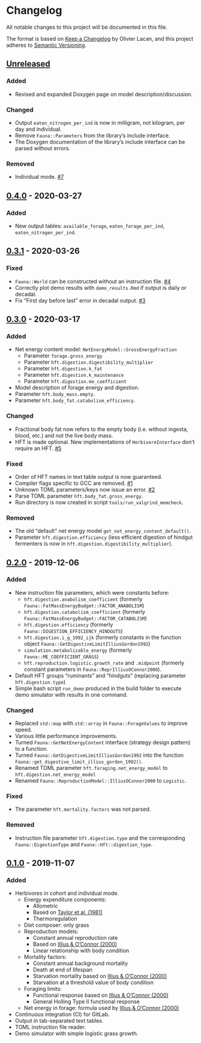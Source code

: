 # Changelog
All notable changes to this project will be documented in this file.

The format is based on [Keep a Changelog](https://keepachangelog.com/en/1.0.0/) by Olivier Lacan, and this project adheres to [Semantic Versioning](https://semver.org/spec/v2.0.0.html).

## [Unreleased]

### Added
- Revised and expanded Doxygen page on model description/discussion.

### Changed
- Output `eaten_nitrogen_per_ind` is now in milligram, not kilogram, per day and individual.
- Remove `Fauna::Parameters` from the library’s include interface.
- The Doxygen documentation of the library’s include interface can be parsed without errors.

### Removed
- Individual mode. [#7]

## [0.4.0] - 2020-03-27

### Added
- New output tables: `available_forage`, `eaten_forage_per_ind`, `eaten_nitrogen_per_ind`.

## [0.3.1] - 2020-03-26

### Fixed
- `Fauna::World` can be constructed without an instruction file. [#4]
- Correctly plot demo results with `demo_results.Rmd` if output is daily or decadal.
- Fix “First day before last” error in decadal output. [#3]

## [0.3.0] - 2020-03-17
### Added
- Net energy content model: `NetEnergyModel::GrossEnergyFraction`
    - Parameter `forage.gross_energy`
    - Parameter `hft.digestion.digestibility_multiplier`
    - Parameter `hft.digestion.k_fat`
    - Parameter `hft.digestion.k_maintenance`
    - Parameter `hft.digestion.me_coefficient`
- Model description of forage energy and digestion.
- Parameter `hft.body_mass.empty`.
- Parameter `hft.body_fat.catabolism_efficiency`.

### Changed
- Fractional body fat now refers to the empty body (i.e. without ingesta, blood, etc.)  and not the live body mass.
- HFT is made optional. New implementations of `HerbivoreInterface` don’t require an HFT. [#5]

### Fixed
- Order of HFT names in text table output is now guaranteed.
- Compiler flags specific to GCC are removed. [#1]
- Unknown TOML parameters/keys now issue an error. [#2]
- Parse TOML parameter `hft.body_fat.gross_energy`.
- Run directory is now created in script `tools/run_valgrind_memcheck`.

### Removed
- The old “default” net energy model `get_net_energy_content_default()`.
- Parameter `hft.digestion.efficiency` (less efficient digestion of hindgut
  fermenters is now in `hft.digestion.digestibility_multiplier`).

## [0.2.0] - 2019-12-06
### Added
- New instruction file parameters, which were constants before:
    - `hft.digestion.anabolism_coefficient` (formerly `Fauna::FatMassEnergyBudget::FACTOR_ANABOLISM`)
    - `hft.digestion.catabolism_coefficient` (formerly `Fauna::FatMassEnergyBudget::FACTOR_CATABOLISM`)
    - `hft.digestion.efficiency` (formerly `Fauna::DIGESTION_EFFICIENCY_HINDGUTS`)
    - `hft.digestion.i_g_1992_ijk` (formerly constants in the function object `Fauna::GetDigestiveLimitIlliusGordon1992`)
    - `simulation.metabolizable_energy` (formerly `Fauna::ME_COEFFICIENT_GRASS`)
    - `hft.reproduction.logistic.growth_rate` and `.midpoint` (formerly constant parameters in `Fauna::ReprIlliusOConnor2000`).
- Default HFT groups “ruminants” and “hindguts” (replacing parameter `hft.digestion.type`)
- Simple bash script `run_demo` produced in the build folder to execute demo simulator with results in one command.

### Changed
- Replaced `std::map` with `std::array` in `Fauna::ForageValues` to improve speed.
- Various little performance improvements.
- Turned `Fauna::GetNetEnergyContent` interface (strategy design pattern) to a function.
- Turned `Fauna::GetDigestiveLimitIlliusGordon1992` into the function `Fauna::get_digestive_limit_illius_gordon_1992()`.
- Renamed TOML parameter `hft.foraging.net_energy_model` to `hft.digestion.net_energy_model`
- Renamed `Fauna::ReproductionModel::IlliusOConnor2000` to `Logistic`.

### Fixed
- The parameter `hft.mortality.factors` was not parsed.

### Removed
- Instruction file parameter `hft.digestion.type` and the corresponding `Fauna::DigestionType` and `Fauna::Hft::digestion_type`.

## [0.1.0] - 2019-11-07
### Added
- Herbivores in cohort and individual mode.
    - Energy expenditure components:
        - Allometric
        - Based on [Taylor et al. (1981)](http://journals.cambridge.org/article_S0003356100040617)
        - Thermoregulation
    - Diet composer: only grass
    - Reproduction models:
        - Constant annual reproduction rate
        - Based on [Illius & O’Connor (2000)](http://www.jstor.org/stable/3547323)
        - Linear relationship with body condition
    - Mortality factors:
        - Constant annual background mortality
        - Death at end of lifespan
        - Starvation mortality based on [Illius & O’Connor (2000)](http://www.jstor.org/stable/3547323)
        - Starvation at a threshold value of body condition
    - Foraging limits:
        - Functional response based on [Illius & O’Connor (2000)](http://www.jstor.org/stable/3547323)
        - General Holling Type II functional response
    - Net energy in forage: formula used by [Illius & O’Connor (2000)](http://www.jstor.org/stable/3547323)
- Continuous integration (CI) for GitLab.
- Output in tab-separated text tables.
- TOML instruction file reader.
- Demo simulator with simple logistic grass growth.

[Unreleased]: https://github.com/wtraylor/modular_megafauna_model/compare/0.4.0...develop
[0.4.0]: https://github.com/wtraylor/modular_megafauna_model/compare/0.3.1...0.4.0
[0.3.1]: https://github.com/wtraylor/modular_megafauna_model/compare/0.3.0...0.3.1
[0.3.0]: https://github.com/wtraylor/modular_megafauna_model/compare/0.2.0...0.3.0
[0.2.0]: https://github.com/wtraylor/modular_megafauna_model/compare/0.1.0...0.2.0
[0.1.0]: https://github.com/wtraylor/modular_megafauna_model/releases/tag/0.1.0

[#1]: https://github.com/wtraylor/modular_megafauna_model/issues/1
[#2]: https://github.com/wtraylor/modular_megafauna_model/issues/2
[#3]: https://github.com/wtraylor/modular_megafauna_model/issues/3
[#4]: https://github.com/wtraylor/modular_megafauna_model/issues/4
[#5]: https://github.com/wtraylor/modular_megafauna_model/issues/5
[#6]: https://github.com/wtraylor/modular_megafauna_model/issues/6
[#7]: https://github.com/wtraylor/modular_megafauna_model/issues/7
